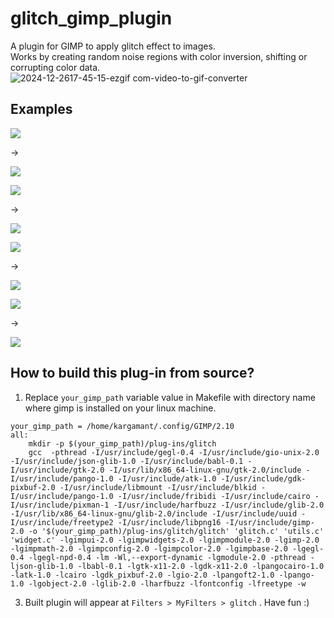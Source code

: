# glitch_gimp_plugin

A plugin for GIMP to apply glitch effect to images.  
Works by creating random noise regions with color inversion, shifting or corrupting color data.  
![2024-12-2617-45-15-ezgif com-video-to-gif-converter](https://github.com/user-attachments/assets/c01da961-0ffd-40c6-a121-5921a09e611b)

## Examples  
![](examples/AstonMartin.jpg)

->

![](processed_examples/AstonMartin_glitch.jpg)

![](examples/CyberPunk.jpg)

->

![](processed_examples/CyberPunk_glitch.jpg)

![](examples/eveningNY.jpg)

->

![](processed_examples/eveningNY_glitch.jpg)

![](examples/japan_street.jpg)

->

![](processed_examples/japan_street_glitch.jpg)  

## How to build this plug-in from source?  
1. Replace ```your_gimp_path``` variable value in Makefile with directory name where gimp is installed on your linux machine.
```
your_gimp_path = /home/kargamant/.config/GIMP/2.10
all:
	mkdir -p $(your_gimp_path)/plug-ins/glitch
	gcc  -pthread -I/usr/include/gegl-0.4 -I/usr/include/gio-unix-2.0 -I/usr/include/json-glib-1.0 -I/usr/include/babl-0.1 -I/usr/include/gtk-2.0 -I/usr/lib/x86_64-linux-gnu/gtk-2.0/include -I/usr/include/pango-1.0 -I/usr/include/atk-1.0 -I/usr/include/gdk-pixbuf-2.0 -I/usr/include/libmount -I/usr/include/blkid -I/usr/include/pango-1.0 -I/usr/include/fribidi -I/usr/include/cairo -I/usr/include/pixman-1 -I/usr/include/harfbuzz -I/usr/include/glib-2.0 -I/usr/lib/x86_64-linux-gnu/glib-2.0/include -I/usr/include/uuid -I/usr/include/freetype2 -I/usr/include/libpng16 -I/usr/include/gimp-2.0 -o '$(your_gimp_path)/plug-ins/glitch/glitch' 'glitch.c' 'utils.c' 'widget.c' -lgimpui-2.0 -lgimpwidgets-2.0 -lgimpmodule-2.0 -lgimp-2.0 -lgimpmath-2.0 -lgimpconfig-2.0 -lgimpcolor-2.0 -lgimpbase-2.0 -lgegl-0.4 -lgegl-npd-0.4 -lm -Wl,--export-dynamic -lgmodule-2.0 -pthread -ljson-glib-1.0 -lbabl-0.1 -lgtk-x11-2.0 -lgdk-x11-2.0 -lpangocairo-1.0 -latk-1.0 -lcairo -lgdk_pixbuf-2.0 -lgio-2.0 -lpangoft2-1.0 -lpango-1.0 -lgobject-2.0 -lglib-2.0 -lharfbuzz -lfontconfig -lfreetype -w
```  
 
3. Built plugin will appear at ```Filters > MyFilters > glitch``` . Have fun :) 

